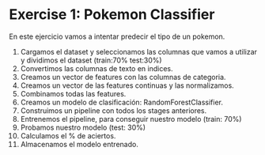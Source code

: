 # Exercise 1: Pokemon Classifier

En este ejercicio vamos a intentar predecir el tipo de un pokemon.

1. Cargamos el dataset y seleccionamos las columnas que vamos a utilizar y dividimos el dataset (train:70% test:30%)
2. Convertimos las columnas de texto en indices.
3. Creamos un vector de features con las columnas de categoria.
4. Creamos un vector de las features continuas y las normalizamos.
5. Combinamos todas las features.
6. Creamos un modelo de clasificación: RandomForestClassifier.
7. Construimos un pipeline con todos los stages anteriores.
8. Entrenemos el pipeline, para conseguir nuestro modelo (train: 70%)
9. Probamos nuestro modelo (test: 30%)
10. Calculamos el % de aciertos.
11. Almacenamos el modelo entrenado.
